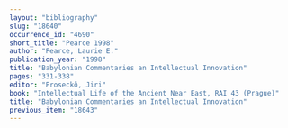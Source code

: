 ```yaml
---
layout: "bibliography"
slug: "18640"
occurrence_id: "4690"
short_title: "Pearce 1998"
author: "Pearce, Laurie E."
publication_year: "1998"
title: "Babylonian Commentaries an Intellectual Innovation"
pages: "331-338"
editor: "Proseckð, Jiri"
book: "Intellectual Life of the Ancient Near East, RAI 43 (Prague)"
title: "Babylonian Commentaries an Intellectual Innovation"
previous_item: "18643"
---
```

